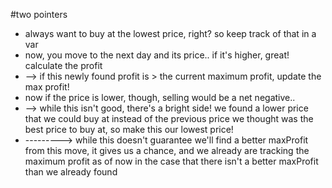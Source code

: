 #two pointers
* always want to buy at the lowest price, right? so keep track of that in a var
* now, you move to the next day and its price.. if it's higher, great! calculate the profit
* --> if this newly found profit is > the current maximum profit, update the max profit!
* now if the price is lower, though, selling would be a net negative..
* --> while this isn't good, there's a bright side! we found a lower price that we could buy at instead of the previous price we thought was the best price to buy at, so make this our lowest price!
* ---------> while this doesn't guarantee we'll find a better maxProfit from this move, it gives us a chance, and we already are tracking the maximum profit as of now in the case that there isn't a better maxProfit than we already found
